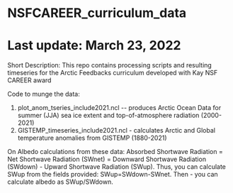 # NSFCAREER_curriculum_data
# Last update: March 23, 2022

Short Description: This repo contains processing scripts and resulting timeseries for the Arctic Feedbacks curriculum developed with Kay NSF CAREER award

Code to munge the data:
1) plot_anom_tseries_include2021.ncl -- produces Arctic Ocean Data for summer (JJA) sea ice extent and top-of-atmosphere radiation (2000-2021)
2) GISTEMP_timeseries_include2021.ncl - calculates Arctic and Global temperature anomalies from GISTEMP (1880-2021)

On Albedo calculations from these data:  Absorbed Shortwave Radiation = Net Shortwave Radiation (SWnet) = Downward Shortwave Radiation (SWdown) - Upward Shortwave Radiation (SWup).  Thus, you can calculate SWup from the fields provided: SWup=SWdown-SWnet.  Then - you can calculate albedo as SWup/SWdown.

